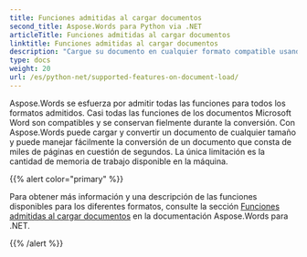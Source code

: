 ```yaml
---
title: Funciones admitidas al cargar documentos
second_title: Aspose.Words para Python via .NET
articleTitle: Funciones admitidas al cargar documentos
linktitle: Funciones admitidas al cargar documentos
description: "Cargue su documento en cualquier formato compatible usando Python. Importa y convierte un documento de cualquier tamaño."
type: docs
weight: 20
url: /es/python-net/supported-features-on-document-load/
---
```


Aspose.Words se esfuerza por admitir todas las funciones para todos los formatos admitidos. Casi todas las funciones de los documentos Microsoft Word son compatibles y se conservan fielmente durante la conversión. Con Aspose.Words puede cargar y convertir un documento de cualquier tamaño y puede manejar fácilmente la conversión de un documento que consta de miles de páginas en cuestión de segundos. La única limitación es la cantidad de memoria de trabajo disponible en la máquina.

{{% alert color="primary" %}}

Para obtener más información y una descripción de las funciones disponibles para los diferentes formatos, consulte la sección [Funciones admitidas al cargar documentos](/words/es/net/supported-features-on-document-load/) en la documentación Aspose.Words para .NET.

{{% /alert %}}